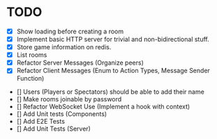 # TODO

- [x] Show loading before creating a room
- [x] Implement basic HTTP server for trivial and non-bidirectional stuff.
- [x] Store game information on redis.
- [x] List rooms
- [x] Refactor Server Messages (Organize peers)
- [x] Refactor Client Messages (Enum to Action Types, Message Sender Function)
- [] Users (Players or Spectators) should be able to add their name
- [] Make rooms joinable by password
- [] Refactor WebSocket Use (Implement a hook with context)
- [] Add Unit tests (Components)
- [] Add E2E Tests
- [] Add Unit Tests (Server)
